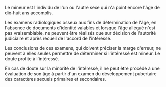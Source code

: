 Le mineur est l'individu de l'un ou l'autre sexe qui n'a point encore l'âge de dix-huit ans accomplis.


Les examens radiologiques osseux aux fins de détermination de l'âge, en l'absence de documents d'identité valables et lorsque l'âge allégué n'est pas vraisemblable, ne peuvent être réalisés que sur décision de l'autorité judiciaire et après recueil de l'accord de l'intéressé.


Les conclusions de ces examens, qui doivent préciser la marge d'erreur, ne peuvent à elles seules permettre de déterminer si l'intéressé est mineur. Le doute profite à l'intéressé.


En cas de doute sur la minorité de l'intéressé, il ne peut être procédé à une évaluation de son âge à partir d'un examen du développement pubertaire des caractères sexuels primaires et secondaires.

